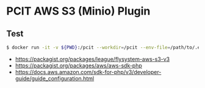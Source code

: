 # PCIT AWS S3 (Minio) Plugin

## Test

```bash
$ docker run -it -v ${PWD}:/pcit --workdir=/pcit --env-file=/path/to/.env khs1994/s3
```

* https://packagist.org/packages/league/flysystem-aws-s3-v3
* https://packagist.org/packages/aws/aws-sdk-php
* https://docs.aws.amazon.com/sdk-for-php/v3/developer-guide/guide_configuration.html
